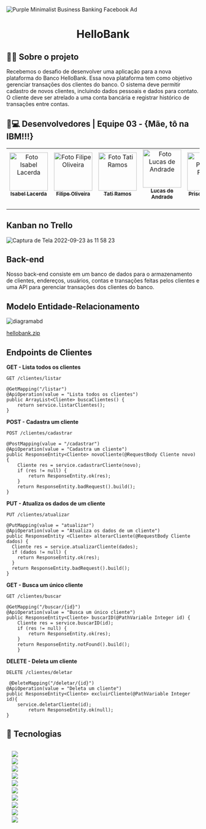 
![Purple Minimalist Business Banking  Facebook Ad](https://user-images.githubusercontent.com/106891550/191754324-5e9a9679-2785-40f5-99b0-e30f39777ee1.png)

<h1 align="center">
  HelloBank
</h1>

## 🐱‍💻 Sobre o projeto

Recebemos o desafio de desenvolver uma aplicação para a nova plataforma do Banco HelloBank. Essa nova plataforma tem como objetivo gerenciar transações dos clientes do banco. O sistema deve permitir cadastro de novos clientes, incluindo dados pessoais e dados para contato. O cliente deve ser atrelado a uma conta bancária e registrar histórico de transações entre contas.


## 🤯💻 Desenvolvedores | Equipe 03 - {Mãe, tô na IBM!!!}
<table>
  <tr>
    <td align="center">
      <a href="https://github.com/lacerdaisab" target="_blank">
        <img src="https://avatars.githubusercontent.com/lacerdaisab" width="100px;" alt="Foto Isabel Lacerda"/> <br>
        <sub><b> Isabel Lacerda </b></sub> <br>
        <sub><i> </sub> <br>
      </a>
    </td>
    <td align="center">
      <a href="https://github.com/Filipe-Oliveir4" target="_blank">
        <img src="https://avatars.githubusercontent.com/Filipe-Oliveir4" width="100px;"alt="Foto Filipe Oliveira"/> <br>
        <sub><b> Filipe Oliveira </b></sub> <br>
        <sub><i>  </i></sub> <br>
      </a>
    </td>
    <td align="center">
      <a href="https://github.com/tatiramoos" target="_blank">
        <img src="https://avatars.githubusercontent.com/tatiramoos" width="100px;" alt="Foto Tati Ramos"/> <br>
        <sub><b> Tati Ramos </b></sub> <br>
        <sub><i>  </i></sub> <br>
      </a>
    </td>
    <td align="center">
      <a href="https://github.com/saculna" target="_blank">
        <img src="https://avatars.githubusercontent.com/saculna" width="100px;" alt="Foto Lucas de Andrade"/> <br>
        <sub><b> Lucas de Andrade </b></sub> <br>
        <sub><i>  </i></sub> <br>
      </a>
    </td>
    <td align="center">
      <a href="https://github.com/priscilafraifer" target="_blank">
        <img src="https://avatars.githubusercontent.com/priscilafraifer" width="100px;" alt="Foto Priscila Fraifer"/> <br>
        <sub><b> Priscila Fraifer </b></sub> <br>
        <sub><i>  </i></sub> <br>
      </a>
    </td>
  </tr>
</table>

## Kanban no Trello 
![Captura de Tela 2022-09-23 às 11 58 23](https://user-images.githubusercontent.com/106891550/191990995-5d8fb090-7263-477b-8e1d-bb90e9607481.png)

## Back-end

<p>Nosso back-end consiste em um banco de dados para o armazenamento de clientes, endereços, usuários, contas e transações feitas pelos clientes
e uma API para gerenciar transações dos clientes do banco. </p>


## Modelo Entidade-Relacionamento

![diagramabd](https://user-images.githubusercontent.com/106891550/191657354-b21ce5a8-e524-4ab2-97f0-fe1d13391be4.png)

[hellobank.zip](https://github.com/tatiramoos/projeto-ibm-hellobank/files/9622178/hellobank.zip)


## Endpoints de Clientes

 <b> GET - Lista todos os clientes </b>

`GET /clientes/listar`

    @GetMapping("/listar")
    @ApiOperation(value = "Lista todos os clientes")
    public ArrayList<Cliente> buscaClientes() {
        return service.listarClientes();
    }

<b> POST - Cadastra um cliente </b>

`POST /clientes/cadastrar`

    @PostMapping(value = "/cadastrar")
    @ApiOperation(value = "Cadastra um cliente")
    public ResponseEntity<Cliente> novoCliente(@RequestBody Cliente novo) {
        Cliente res = service.cadastrarCliente(novo);
        if (res != null) {
            return ResponseEntity.ok(res);
        }
        return ResponseEntity.badRequest().build();
    }

<b> PUT - Atualiza os dados de um cliente </b>

`PUT /clientes/atualizar`

    @PutMapping(value = "atualizar")
    @ApiOperation(value = "Atualiza os dados de um cliente")
    public ResponseEntity <Cliente> alterarCliente(@RequestBody Cliente dados) {
      Cliente res = service.atualizarCliente(dados);
      if (dados != null) {
        return ResponseEntity.ok(res);
      }
      return ResponseEntity.badRequest().build();
    }

<b> GET - Busca um único cliente </b>

`GET /clientes/buscar`

    @GetMapping("/buscar/{id}")
    @ApiOperation(value = "Busca um único cliente")
    public ResponseEntity<Cliente> buscarID(@PathVariable Integer id) {
        Cliente res = service.buscarID(id);
        if (res != null) {
            return ResponseEntity.ok(res);
        }
        return ResponseEntity.notFound().build();
        }
        
 <b> DELETE - Deleta um cliente </b>

`DELETE /clientes/deletar`

     @DeleteMapping("/deletar/{id}")
    @ApiOperation(value = "Deleta um cliente")
    public ResponseEntity<Cliente> excluirCliente(@PathVariable Integer id){
        service.deletarCliente(id);
            return ResponseEntity.ok(null);
    }  

 ## 🚀 Tecnologias

<code>
  <img src="https://img.shields.io/badge/Trello-0052CC?style=for-the-badge&logo=trello&logoColor=white"/>
  <img src="https://img.shields.io/badge/Shell_Script-121011?style=for-the-badge&logo=gnu-bash&logoColor=white"/>
  <img src="https://img.shields.io/badge/Visual_Studio-5C2D91?style=for-the-badge&logo=visual%20studio&logoColor=white"/>
  <img src=https://img.shields.io/badge/GIT-E44C30?style=for-the-badge&logo=git&logoColor=white/>
  <img src="https://img.shields.io/badge/Java-ED8B00?style=for-the-badge&logo=java&logoColor=white"/>
  <img src="https://img.shields.io/badge/Spring-6DB33F?style=for-the-badge&logo=spring&logoColor=white"/>
  <img src="https://img.shields.io/badge/Jenkins-D33833?style=for-the-badge&logo=jenkins&logoColor=white"/>
  <img src="https://img.shields.io/badge/Docker-2496ED?style=for-the-badge&logo=docker&logoColor=white"/>
  <img src="https://img.shields.io/badge/Amazon_AWS-232F3E?style=for-the-badge&logo=amazon-aws&logoColor=white"/>
  <img src="https://img.shields.io/badge/MySQL-00000F?style=for-the-badge&logo=mysql&logoColor=white"/>
</code>

